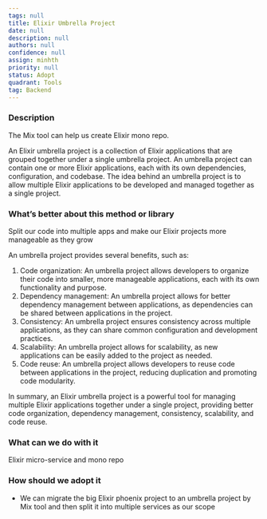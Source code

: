 ```yaml
---
tags: null
title: Elixir Umbrella Project
date: null
description: null
authors: null
confidence: null
assign: minhth
priority: null
status: Adopt
quadrant: Tools
tag: Backend
---
```


<!-- table_of_contents a8405ec3-075b-4613-9edc-173a7532d245 -->

### Description
The Mix tool can help us create Elixir mono repo.

An Elixir umbrella project is a collection of Elixir applications that are grouped together under a single umbrella project. An umbrella project can contain one or more Elixir applications, each with its own dependencies, configuration, and codebase. The idea behind an umbrella project is to allow multiple Elixir applications to be developed and managed together as a single project.

### What’s better about this method or library
Split our code into multiple apps and make our Elixir projects more manageable as they grow

An umbrella project provides several benefits, such as:

1. Code organization: An umbrella project allows developers to organize their code into smaller, more manageable applications, each with its own functionality and purpose.
1. Dependency management: An umbrella project allows for better dependency management between applications, as dependencies can be shared between applications in the project.
1. Consistency: An umbrella project ensures consistency across multiple applications, as they can share common configuration and development practices.
1. Scalability: An umbrella project allows for scalability, as new applications can be easily added to the project as needed.
1. Code reuse: An umbrella project allows developers to reuse code between applications in the project, reducing duplication and promoting code modularity.

In summary, an Elixir umbrella project is a powerful tool for managing multiple Elixir applications together under a single project, providing better code organization, dependency management, consistency, scalability, and code reuse.

### What can we do with it
Elixir micro-service and mono repo

### How should we adopt it
* We can migrate the big Elixir phoenix project to an umbrella project by Mix tool and then split it into multiple services as our scope

<!-- child_database 640fefdb-5832-48e5-bc70-f3470960021c -->

